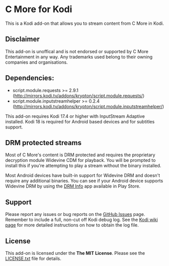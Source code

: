 ﻿# C More for Kodi #
This is a Kodi add-on that allows you to stream content from C More in Kodi.

## Disclaimer ##
This add-on is unoffical and is not endorsed or supported by C More Entertainment in any way. Any trademarks used belong to their owning companies and organisations.

## Dependencies: ##
 * script.module.requests >= 2.9.1 (http://mirrors.kodi.tv/addons/krypton/script.module.requests/)
 * script.module.inputstreamhelper >= 0.2.4 (http://mirrors.kodi.tv/addons/krypton/script.module.inputstreamhelper/)
 
This add-on requires Kodi 17.4 or higher with InputStream Adaptive installed. Kodi 18 is required for Android based devices and for subtitles support.

## DRM protected streams ##
Most of C More's content is DRM protected and requires the proprietary decryption module Widevine CDM for playback. You will be prompted to install this if you're attempting to play a stream without the binary installed.

Most Android devices have built-in support for Widevine DRM and doesn't require any additional binaries. You can see if your Android device supports Widevine DRM by using the [DRM Info](https://play.google.com/store/apps/details?id=com.androidfung.drminfo) app available in Play Store.

## Support ##
Please report any issues or bug reports on the [GitHub Issues](https://github.com/emilsvennesson/kodi-cmore/issues) page. Remember to include a full, non-cut off Kodi debug log. See the [Kodi wiki page](http://kodi.wiki/view/Log_file/Advanced) for more detailed instructions on how to obtain the log file.

## License ##
This add-on is licensed under the **The MIT License**. Please see the [LICENSE.txt](LICENSE.txt) file for details.

